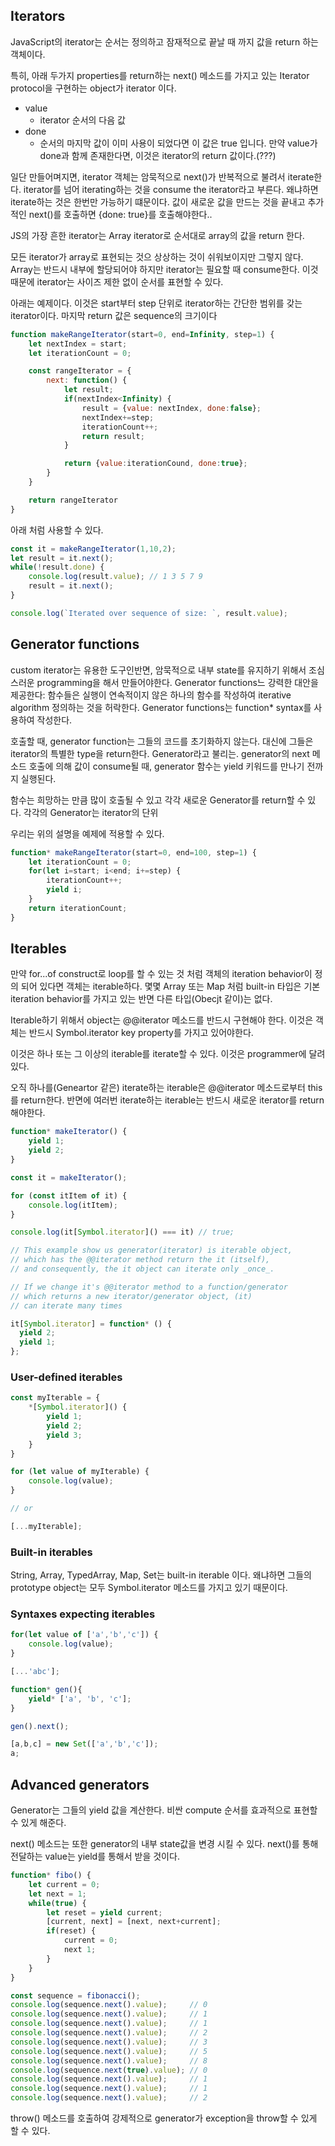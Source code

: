 ## Iterators
JavaScript의 iterator는 순서는 정의하고 잠재적으로 끝날 때 까지 값을 return 하는 객체이다.

특히, 아래 두가지 properties를 return하는 next() 메소드를 가지고 있는 Iterator protocol을 구현하는 object가 iterator 이다.

- value
    - iterator 순서의 다음 값
- done
    - 순서의 마지막 값이 이미 사용이 되었다면 이 값은 true 입니다. 만약 value가 done과 함께 존재한다면, 이것은 iterator의 return 값이다.(???)

일단 만들어며지면, iterator 객체는 암묵적으로 next()가 반복적으로 불려서 iterate한다. iterator를 넘어 iterating하는 것을 consume the iterator라고 부른다. 왜냐하면 iterate하는 것은 한번만 가능하기 떄문이다. 값이 새로운 값을 만드는 것을 끝내고 추가적인 next()를 호출하면 {done: true}를 호출해야한다..

JS의 가장 흔한 iterator는 Array iterator로 순서대로 array의 값을 return 한다.

모든 iterator가 array로 표현되는 것으 상상하는 것이 쉬워보이지만 그렇지 않다. Array는 반드시 내부에 할당되어야 하지만 iterator는 필요할 때 consume한다. 이것 때문에 iterator는 사이즈 제한 없이 순서를 표현할 수 있다.

아래는 예제이다. 이것은 start부터 step 단위로 iterator하는 간단한 범위를 갖는 iterator이다. 마지막 return 값은 sequence의 크기이다

```js
function makeRangeIterator(start=0, end=Infinity, step=1) {
    let nextIndex = start;
    let iterationCount = 0;

    const rangeIterator = {
        next: function() {
            let result;
            if(nextIndex<Infinity) {
                result = {value: nextIndex, done:false};
                nextIndex+=step;
                iterationCount++;
                return result;
            }

            return {value:iterationCound, done:true};
        }
    }

    return rangeIterator
}
```

아래 처럼 사용할 수 있다.
```js
const it = makeRangeIterator(1,10,2);
let result = it.next();
while(!result.done) {
    console.log(result.value); // 1 3 5 7 9
    result = it.next();
}

console.log(`Iterated over sequence of size: `, result.value);
```

## Generator functions
custom iterator는 유용한 도구인반면, 암묵적으로 내부 state를 유지하기 위해서 조심스러운 programming을 해서 만들어야한다. Generator functions느 강력한 대안을 제공한다: 함수들은 실행이 연속적이지 않은 하나의 함수를 작성하여 iterative algorithm 정의하는 것을 허락한다. Generator functions는 function* syntax를 사용하여 작성한다.

호출할 때, generator function는 그들의 코드를 초기화하지 않는다. 대신에 그들은 iterator의 특별한 type을 return한다. Generator라고 불리는. generator의 next 메소드 호출에 의해 값이 consume될 때, generator 함수는 yield 키워드를 만나기 전까지 실행된다.

함수는 희망하는 만큼 많이 호출될 수 있고 각각 새로운 Generator를 return할 수 있다. 각각의 Generator는 iterator의 단위

우리는 위의 설명을 예제에 적용할 수 있다.
```js
function* makeRangeIterator(start=0, end=100, step=1) {
    let iterationCount = 0;
    for(let i=start; i<end; i+=step) {
        iterationCount++;
        yield i;
    }
    return iterationCount;
}
```

## Iterables
만약 for...of construct로 loop를 할 수 있는 것 처럼 객체의 iteration behavior이 정의 되어 있다면 객체는 iterable하다. 몇몇 Array 또는 Map 처럼 built-in 타입은 기본 iteration behavior를 가지고 있는 반면 다른 타입(Obecjt 같이)는 없다.

Iterable하기 위해서 object는 @@iterator 메소드를 반드시 구현해야 한다. 이것은 객체는 반드시 Symbol.iterator key property를 가지고 있어야한다.

이것은 하나 또는 그 이상의 iterable를 iterate할 수 있다. 이것은 programmer에 달려있다.

오직 하나를(Geneartor 같은) iterate하는 iterable은 @@iterator 메소드로부터 this를 return한다. 반면에 여러번 iterate하는 iterable는 반드시 새로운 iterator를 return 해야한다.

```js
function* makeIterator() {
    yield 1;
    yield 2;
}

const it = makeIterator();

for (const itItem of it) {
    console.log(itItem);
}

console.log(it[Symbol.iterator]() === it) // true;

// This example show us generator(iterator) is iterable object,
// which has the @@iterator method return the it (itself),
// and consequently, the it object can iterate only _once_.

// If we change it's @@iterator method to a function/generator
// which returns a new iterator/generator object, (it)
// can iterate many times

it[Symbol.iterator] = function* () {
  yield 2;
  yield 1;
};
```

### User-defined iterables

```js
const myIterable = {
    *[Symbol.iterator]() {
        yield 1;
        yield 2;
        yield 3;
    }
}

for (let value of myIterable) {
    console.log(value);
}

// or

[...myIterable];
```

### Built-in iterables
String, Array, TypedArray, Map, Set는 built-in iterable 이다. 왜냐하면 그들의 prototype object는 모두 Symbol.iterator 메소드를 가지고 있기 때문이다.

### Syntaxes expecting iterables
```js
for(let value of ['a','b','c']) {
    console.log(value);
}

[...'abc'];

function* gen(){
    yield* ['a', 'b', 'c'];
}

gen().next();

[a,b,c] = new Set(['a','b','c']);
a;
```

## Advanced generators
Generator는 그들의 yield 값을 계산한다. 비싼 compute 순서를 효과적으로 표현할 수 있게 해준다.

next() 메소드는 또한 generator의 내부 state값을 변경 시킬 수 있다. next()를 통해 전달하는 value는 yield를 통해서 받을 것이다.

```js
function* fibo() {
    let current = 0;
    let next = 1;
    while(true) {
        let reset = yield current;
        [current, next] = [next, next+current];
        if(reset) {
            current = 0;
            next 1; 
        }
    }
}

const sequence = fibonacci();
console.log(sequence.next().value);     // 0
console.log(sequence.next().value);     // 1
console.log(sequence.next().value);     // 1
console.log(sequence.next().value);     // 2
console.log(sequence.next().value);     // 3
console.log(sequence.next().value);     // 5
console.log(sequence.next().value);     // 8
console.log(sequence.next(true).value); // 0
console.log(sequence.next().value);     // 1
console.log(sequence.next().value);     // 1
console.log(sequence.next().value);     // 2
```

throw() 메소드를 호출하여 강제적으로 generator가 exception을 throw할 수 있게 할 수 있다. 
